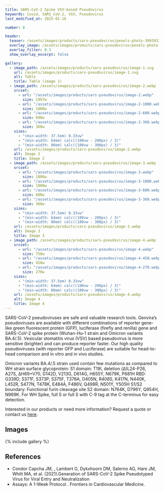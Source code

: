 ```yaml
---
title: SARS-CoV-2 Spike VSV-based Pseudovirus
keywords: Covid, SARS_CoV-2, VSV, Pseudovirus
last_modified_at: 2025-01-16

number: 0

header:
  teaser: /assets/images/products/sars-pseudovirus/pexels-photo-3992933-300.jpeg
  overlay_image: /assets/images/products/sars-pseudovirus/pexels-photo-3992933-1049.jpeg
  overlay_filter: 0.3
  show_overlay_excerpt: false

gallery:
  - image_path: /assets/images/products/sars-pseudovirus/image-1.svg
    url: /assets/images/products/sars-pseudovirus/image-1.svg
    alt: Table
    title: Table (image 1)
  - image_path: /assets/images/products/sars-pseudovirus/image-2.webp
    srcset:
      - url: "/assets/images/products/sars-pseudovirus/image-2.webp"
        size: 1997w
      - url: "/assets/images/products/sars-pseudovirus/image-2-1000.webp"
        size: 1000w
      - url: "/assets/images/products/sars-pseudovirus/image-2-600.webp"
        size: 600w
      - url: "/assets/images/products/sars-pseudovirus/image-2-360.webp"
        size: 360w
    sizes:
      - "(min-width: 37.5em) 0.33vw"
      - "(min-width: 64em) calc((100vw - 200px) / 3)"
      - "(min-width: 80em) calc((100vw - 300px) / 3)"
    url: /assets/images/products/sars-pseudovirus/image-2.webp
    alt: Image 2
    title: Image 2
  - image_path: /assets/images/products/sars-pseudovirus/image-3.webp
    srcset:
      - url: "/assets/images/products/sars-pseudovirus/image-3.webp"
        size: 1806w
      - url: "/assets/images/products/sars-pseudovirus/image-3-1000.webp"
        size: 1000w
      - url: "/assets/images/products/sars-pseudovirus/image-3-600.webp"
        size: 600w
      - url: "/assets/images/products/sars-pseudovirus/image-3-360.webp"
        size: 360w
    sizes:
      - "(min-width: 37.5em) 0.33vw"
      - "(min-width: 64em) calc((100vw - 200px) / 3)"
      - "(min-width: 80em) calc((100vw - 300px) / 3)"
    url: /assets/images/products/sars-pseudovirus/image-3.webp
    alt: Image 3
    title: Image 3
  - image_path: /assets/images/products/sars-pseudovirus/image-4.webp
    srcset:
      - url: "/assets/images/products/sars-pseudovirus/image-4.webp"
        size: 750w
      - url: "/assets/images/products/sars-pseudovirus/image-4-450.webp"
        size: 450w
      - url: "/assets/images/products/sars-pseudovirus/image-4-270.webp"
        size: 270w
    sizes:
      - "(min-width: 37.5em) 0.33vw"
      - "(min-width: 64em) calc((100vw - 200px) / 3)"
      - "(min-width: 80em) calc((100vw - 300px) / 3)"
    url: /assets/images/products/sars-pseudovirus/image-4.webp
    alt: Image 4
    title: Image 4
---
```


SARS-CoV-2 pseudoviruses are safe and valuable research tools. Genvira’s pseudoviruses are available with different combinations of reporter gene-like green fluorescent protein (GFP), luciferase (firefly and renilla) gene and SARS-CoV-2 spike protein (Wuhan-Hu-1 strain and Omicron variants BA.4/.5). Vesicular stomatitis virus (VSV) based pseudovirus is more sensitive (brighter) and can produce reporter faster. Our high quality pseudoviruses (with reporter GFP and Luciferase) are suitable for head-to-head comparison and in vitro and in vivo studies.

Omicron variants BA.4/.5 strain used contain few mutations as compared to WH strain surface glycoprotein: S1 domain: T19I, deletion (Δ)L24-P26, A27S, ΔH69+V70, G142D, V213G, D614G, H655Y, N679K, P681H RBD: G339D, S371F, S373P, S375F, T376A, D405N, R408S, K417N, N440K, L452R, S477N, T478K, E484A, F486V, Q498R, N501Y, Y505H S1/S2 boundary: Functional furin cleavage site S2 domain: N764K, D796Y, Q954H, N969K.
For WH Spike, full S or full S with C-9 tag at the C-terminus for easy detection.

Interested in our products or need more information? Request a quote or contact us [here](/contact/).

## Images

{% include gallery %}

## References
- Condor Capcha JM, , Lambert G, Dykxhoorn DM, Salerno AG, Hare JM, Whitt MA, et al. (2021).Generation of SARS-CoV-2 Spike Pseudotyped Virus for Viral Entry and Neutralization
- Assays: A 1-Week Protocol . Frontiers in Cardiovascular Medicine.
